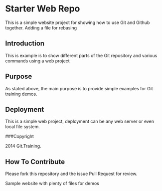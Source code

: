 # Starter Web Repo

This is a simple website project for showing how to use Git and Github 
together. Adding a file for rebasing

## Introduction
This is example is to show different parts 
of the Git repository and various commands
using a web project

## Purpose

As stated above, the main purpose is to provide
simple examples for Git training demos.

## Deployment

This is a simple web project, deployment 
can be any web server or even local file system.

###Copyright

2014 Git.Training.

## How To Contribute

Please fork this repository and the  issue Pull Request for review.

Sample website with plenty of files for demos


